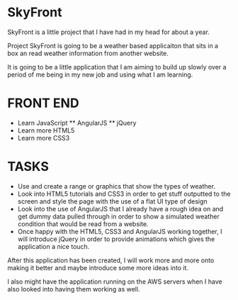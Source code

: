 SkyFront
========

SkyFront is a little project that I have had in my head for about a year.

Project SkyFront is going to be a weather based applicaiton that sits in a box an read weather information from another website.

It is going to be a little application that I am aiming to build up slowly over a period of me being in my new job
and using what I am learning.

FRONT END
=========
* Learn JavaScript
** AngularJS
** jQuery
* Learn more HTML5
* Learn more CSS3

TASKS
=========
* Use and create a range or graphics that show the types of weather.
* Look into HTML5 tutorials and CSS3 in order to get stuff outputted to the screen and style the page with the use of a flat UI type of design
* Look into the use of AngularJS that I already have a rough idea on and get dummy data pulled through in order to show a simulated weather condition that would be read from a website.
* Once happy with the HTML5, CSS3 and AngularJS working together, I will introduce jQuery in order to provide animations which gives the application a nice touch.

After this application has been created, I will work more and more onto making it better and maybe introduce some more ideas into it.

I also might have the application running on the AWS servers when I have also looked into having them working as well.
